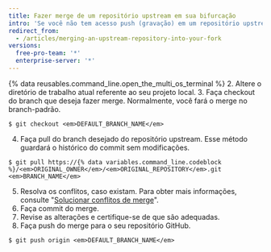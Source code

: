 ```yaml
---
title: Fazer merge de um repositório upstream em sua bifurcação
intro: 'Se você não tem acesso push (gravação) em um repositório upstream, é possível fazer pull de commits do repositório para sua própria bifurcação.'
redirect_from:
  - /articles/merging-an-upstream-repository-into-your-fork
versions:
  free-pro-team: '*'
  enterprise-server: '*'
---
```


{% data reusables.command_line.open_the_multi_os_terminal %}
2. Altere o diretório de trabalho atual referente ao seu projeto local.
3. Faça checkout do branch que deseja fazer merge. Normalmente, você fará o merge no branch-padrão.
  ```shell
  $ git checkout <em>DEFAULT_BRANCH_NAME</em>
  ```
4. Faça pull do branch desejado do repositório upstream. Esse método guardará o histórico do commit sem modificações.
  ```shell
  $ git pull https://{% data variables.command_line.codeblock %}/<em>ORIGINAL_OWNER</em>/<em>ORIGINAL_REPOSITORY</em>.git <em>BRANCH_NAME</em>
  ```
5. Resolva os conflitos, caso existam. Para obter mais informações, consulte "[Solucionar conflitos de merge](/articles/addressing-merge-conflicts)".
6. Faça commit do merge.
7. Revise as alterações e certifique-se de que são adequadas.
8. Faça push do merge para o seu repositório GitHub.
  ```shell
  $ git push origin <em>DEFAULT_BRANCH_NAME</em>
  ```
